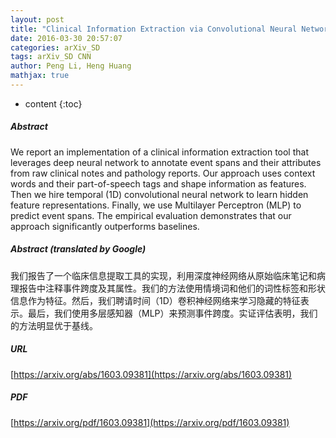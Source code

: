 ```yaml
---
layout: post
title: "Clinical Information Extraction via Convolutional Neural Network"
date: 2016-03-30 20:57:07
categories: arXiv_SD
tags: arXiv_SD CNN
author: Peng Li, Heng Huang
mathjax: true
---
```


* content
{:toc}

##### Abstract
We report an implementation of a clinical information extraction tool that leverages deep neural network to annotate event spans and their attributes from raw clinical notes and pathology reports. Our approach uses context words and their part-of-speech tags and shape information as features. Then we hire temporal (1D) convolutional neural network to learn hidden feature representations. Finally, we use Multilayer Perceptron (MLP) to predict event spans. The empirical evaluation demonstrates that our approach significantly outperforms baselines.

##### Abstract (translated by Google)
我们报告了一个临床信息提取工具的实现，利用深度神经网络从原始临床笔记和病理报告中注释事件跨度及其属性。我们的方法使用情境词和他们的词性标签和形状信息作为特征。然后，我们聘请时间（1D）卷积神经网络来学习隐藏的特征表示。最后，我们使用多层感知器（MLP）来预测事件跨度。实证评估表明，我们的方法明显优于基线。

##### URL
[https://arxiv.org/abs/1603.09381](https://arxiv.org/abs/1603.09381)

##### PDF
[https://arxiv.org/pdf/1603.09381](https://arxiv.org/pdf/1603.09381)

